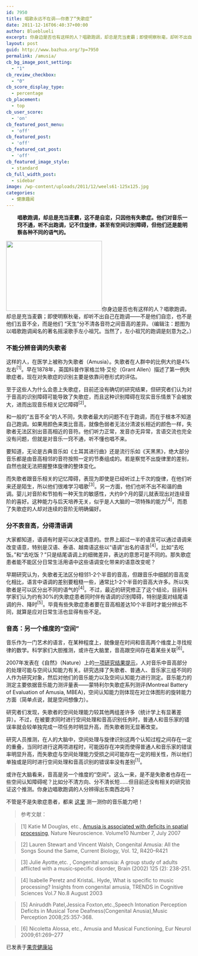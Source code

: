 ```yaml
---
id: 7950
title: 唱歌永远不在调——你患了“失歌症”
date: 2011-12-16T06:40:37+00:00
author: Blueblueli
excerpt: 你身边是否也有这样的人？唱歌跑调，却总是充当麦霸；即使明察秋毫，却听不出自己在跑调——不是他们自恋，也不是他们五音不全，而是他们 “天生”分不清各音符之间音高的差异。
layout: post
guid: http://www.bazhua.org/?p=7950
permalink: /amusia/
cb_bg_image_post_setting:
  - "1"
cb_review_checkbox:
  - "0"
cb_score_display_type:
  - percentage
cb_placement:
  - top
cb_user_score:
  - 'on'
cb_featured_post_menu:
  - 'off'
cb_featured_post:
  - 'off'
cb_featured_cat_post:
  - 'off'
cb_featured_image_style:
  - standard
cb_full_width_post:
  - sidebar
image: /wp-content/uploads/2011/12/weels61-125x125.jpg
categories:
  - 健康趣闻
---
```

<p style="padding-left: 30px;">
  <strong>唱歌跑调，却总是充当麦霸，这不是自恋，只因他有失歌症。他们对音乐一窍不通，听不出跑调，记不住旋律，甚至有空间识别障碍，但他们还是能明察各种不同的语气的。</strong>
</p>

[<img class="alignright size-full wp-image-7962" title="weels6" src="/wp-content/uploads/2011/12/weels61.jpg" alt="" width="260" height="190" srcset="/wp-content/uploads/2011/12/weels61.jpg 260w, /wp-content/uploads/2011/12/weels61-150x109.jpg 150w" sizes="(max-width: 260px) 100vw, 260px" />](/wp-content/uploads/2011/12/weels61.jpg)你身边是否也有这样的人？唱歌跑调，却总是充当麦霸；即使明察秋毫，却听不出自己在跑调——不是他们自恋，也不是他们五音不全，而是他们 “天生”分不清各音符之间音高的差异。（编辑注：题图为以唱歌跑调闻名的著名摇滚歌手左小祖咒。当然了，左小祖咒的跑调是刻意为之。）

### 不能分辨音调的失歌者

这样的人，在医学上被称为失歌者（Amusia）。失歌者在人群中的比例大约是4%左右<sup>[1]</sup>。早在1878年，英国科普作家格兰特·艾伦（Grant Allen）描述了第一例失歌症者。现在对失歌症的识别主要是依靠问卷形式的评估。

至于这些人为什么会患上失歌症，目前还没有确切的研究结果，但研究者们认为对于音高的识别障碍可能导致了失歌症，而且这种识别障碍在现实音乐情景下会被放大，进而出现音乐相关记忆障碍<sup>[2]</sup>。

和一般的“五音不全”的人不同，失歌者最大的问题不在于跑调，而在于根本不知道自己跑调。如果用颜色来类比音高，就像色弱者无法分清波长相近的颜色一样，失歌者无法区别出音高相近的音符。他们听力正常，发音亦无异常，言语交流也完全没有问题，但就是对音乐一窍不通，听不懂也唱不来。

要知道，无论是古典音乐如《土耳其进行曲》还是流行乐如《天黑黑》，绝大部分音乐都是由音高相邻的音符按照一定的节奏组成的。若是察觉不出旋律里的差别，自然也就无法把握整体旋律的整体变化。

而失歌者跟音乐相关的记忆障碍，表现为即使是已经听过上千次的旋律，在他们听来还是陌生，所以他们很难学习唱歌<sup>[3]</sup>。另一方面，他们也听不出不和谐的曲调。婴儿对音阶和节拍有一种天生的敏感性，大约9个月的婴儿就表现出对连续音阶的喜好。这种能力与后天培养无关，似乎是人大脑的一项特殊的能力<sup>[4]</sup>，而患了失歌症的人却对连续的音阶无明确偏好。

### 分不表音高，分得清语调

大家都知道，语调有时是可以决定语意的。世界上超过一半的语言可以通过语调来改变语意，特别是汉语、泰语、越南语这些以“语调”出名的语言<sup>[4]</sup>。比如“去吃饭。”和“去吃饭？”只是结尾语调上的细微差异，表达的意思可是不同的。那失歌症患者能不能区分日常生活用语中这些语调变化带来的语意改变呢？

早期研究认为，失歌者无法区分相邻1-2个半音的音高，但跟音乐中细腻的音高变化相比，语言中语调的差别要粗糙一些，通常比1-2个半音的音高大许多。所以失歌者是可以区分出不同的语气的<sup>[4]</sup>。不过，最近的研究修正了这个结论，目前科学家们认为约有30%的失歌症患者同时伴有语调的识别障碍，特别是面对结尾语调的升、降时<sup>[5]</sup>。毕竟有些失歌症患者要在音高相差达10个半音时才能分辨出不同，就算是应对日常生活也显得有些不足。

### 音高：另一个维度的“空间”

音乐作为一门艺术的语言，在某种程度上，就像是在时间和音高两个维度上寻找规律的数学。科学家们大胆推测，或许在大脑里，音高跟空间存在着某些关联<sup>[6]</sup>。

2007年发表在《自然》（Nature）上的<a href="http://www.nature.com/neuro/journal/v10/n7/abs/nn1925.html" target="_blank">一项研究结果提示</a>，人对音乐中音高部分的处理可能与空间认知能力有关。研究选择了失歌者、普通人、音乐家三组不同的人作为研究对象，然后对他们的音乐能力以及空间认知能力进行测定。音乐能力的测定主要依据音乐能力测评量表——蒙特利尔失歌症系列测评(Montreal Battery of Evaluation of Amusia, MBEA)，空间认知能力则体现在对立体图形的旋转能力方面（简单点说，就是空间想像力）。

研究者们发现，失歌者的空间处理能力较其他两组差许多（统计学上有显著差异）。不过，在被要求同时进行空间处理和音高识别任务时，普通人和音乐家的错误率就会较单独完成一项任务时明显升高，而失歌者则无显著改变。

研究人员推测，在人的大脑中，空间处理与旋律识别这两个认知过程之间存在一定的重叠，当同时进行这两项进程时，可能因存在冲突而使得普通人和音乐家的错误率明显升高，而失歌症与空间处理能力受损之间可能存在一定的相关性，所以他们单独或是同时进行空间处理和音高识别的错误率没有差别<sup>[1]</sup>。

或许在大脑看来，音高是另一个维度的“空间”。这么一来，是不是失歌者也存在一些空间认知障碍呢？比如分不清方向、分不清长短……但目前还没有相关的研究验证这个推测。你身边唱歌跑调的人分辨得出东南西北吗？

不管是不是失歌症患者，都来 <a href="http://wiwistudio.com/musictest/" target="_blank">这里</a> 测一测你的音乐能力吧！

> 参考文献：
  
> [1] Katie M Douglas, etc., <a href="http://www.nature.com/neuro/journal/v10/n7/abs/nn1925.html" target="_blank">Amusia is associated with deﬁcits in spatial processing</a>, Nature Neuroscience. Volume10 Number 7, July 2007
  
> [2] Lauren Stewart and Vincent Walsh, Congenital Amusia: All the Songs Sound the Same, Current Biology, Vol. 12, R420–R421
  
> [3] Julie Ayotte,etc. , Congenital amusia: A group study of adults afflicted with a music‐specific disorder, Brain (2002) 125 (2): 238-251.
  
> [4] Isabelle Peretz and KristaL. Hyde, What is speciﬁc to music processing? Insights from congenital amusia, TRENDS in Cognitive Sciences Vol.7 No.8 August 2003
  
> [5] Aniruddh Patel,Jessica Foxton,etc.,Speech Intonation Perception Deficits in Musical Tone Deafness(Congenital Anusia),Music Perception 2008;25:357-368.
  
> [6] Nicoletta Alossa, etc., Amusia and Musical Functioning, Eur Neurol 2009;61:269–277

<pre>已发表于<a href="http://www.guokr.com/article/78771/" target="_blank">果壳健康站</a></pre>
